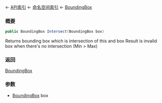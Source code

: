 ← [API索引](Api-Index) ← [命名空间索引](Namespace-Index) ← [BoundingBox](VRageMath.BoundingBox)

### 概要

```csharp
public BoundingBox Intersect(BoundingBox box)
```

Returns bounding box which is intersection of this and box Result is invalid box when there's no intersection (Min > Max)

### 返回

[BoundingBox](VRageMath.BoundingBox)



### 参数

* [BoundingBox](VRageMath.BoundingBox) box
